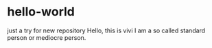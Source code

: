 # hello-world
just a try for new repository 
Hello, this is vivi
I am a so called standard person or mediocre person.

